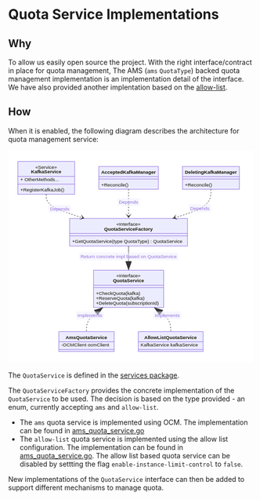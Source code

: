 # Quota Service Implementations

## Why

To allow us easily open source the project. With the right interface/contract in place for quota management, 
The AMS (`ams` `QuotaType`) backed quota management implementation is an implementation detail of the interface. 
We have also provided another implentation based on the [allow-list](../../config/allow-list-configuration.yaml).  

## How

When it is enabled, the following diagram describes the architecture for quota management service:

![Quota Service Interface](../images/quoata-service.png)

The `QuotaService` is defined in the [services package](../../pkg/services/quota.go). 

The `QuotaServiceFactory` provides the concrete implementation of the `QuotaService` to be used. 
The decision is based on the type provided - an enum, currently accepting `ams` and `allow-list`.
- The `ams` quota service is implemented using OCM. The implementation can be found in [ams_quota_service.go](../../internal/kafka/internal/services/quota/ams_quota_service.go)
- The `allow-list` quota service is implemented using the allow list configuration. The implementation can be found in [ams_quota_service.go](../../internal/kafka/internal/services/quota/allow_list_quota_service.go). The allow list based quota service can be disabled by settting the flag `enable-instance-limit-control` to `false`.


New implementations of the `QuotaService` interface can then be added to support different mechanisms to manage quota.
